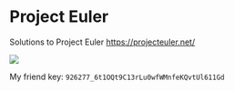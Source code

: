 # Project Euler
Solutions to Project Euler
https://projecteuler.net/

![](https://projecteuler.net/profile/meetashok.png)

My friend key: `926277_6t1OQt9C13rLu0wfWMnfeKQvtUl611Gd`
